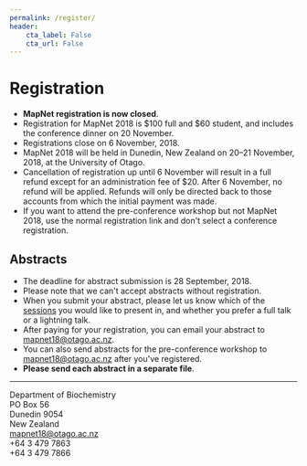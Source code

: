 ```yaml
---
permalink: /register/
header:
    cta_label: False
    cta_url: False
---
```


<span></span>

# Registration

- **MapNet registration is now closed**.
- Registration for MapNet 2018 is $100 full and $60 student, and includes the conference dinner on 20 November.
- Registrations close on 6 November, 2018.
- MapNet 2018 will be held in Dunedin, New Zealand on 20–21 November, 2018, at the University of Otago.
- Cancellation of registration up until 6 November will result in a full refund except for an administration fee of $20. After 6 November, no refund will be applied. Refunds will only be directed back to those accounts from which the initial payment was made.
- If you want to attend the pre-conference workshop but not MapNet 2018, use the normal registration link and don't select a conference registration.

## Abstracts

- The deadline for abstract submission is 28 September, 2018.
- Please note that we can't accept abstracts without registration.
- When you submit your abstract, please let us know which of the [sessions](/program/#program) you would like to present in, and whether you prefer a full talk or a lightning talk.
- After paying for your registration, you can email your abstract to [mapnet18@otago.ac.nz](mailto:mapnet18@otago.ac.nz).
- You can also send abstracts for the pre-conference workshop to [mapnet18@otago.ac.nz](mailto:mapnet18@otago.ac.nz) after you've registered.
- **Please send each abstract in a separate file**.

---

Department of Biochemistry  
PO Box 56  
Dunedin 9054  
New Zealand  
<i class="fa fa-envelope"></i> [mapnet18@otago.ac.nz](mailto:mapnet18@otago.ac.nz)  
<i class="fa fa-phone"></i> +64 3 479 7863  
<i class="fa fa-fax"></i> +64 3 479 7866